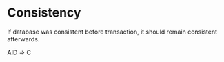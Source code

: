 # Consistency

If database was consistent before transaction, it should remain consistent afterwards.

AID => C
